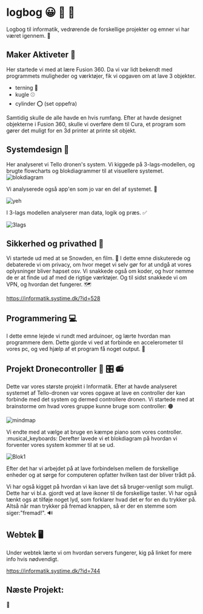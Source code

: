 # logbog :grinning: :notebook_with_decorative_cover: :round_pushpin:

Logbog til informatik, vedrørende de forskellige projekter og emner vi har været igennem. :raised_eyebrow:

## Maker Aktiveter :pushpin:

Her startede vi med at lære Fusion 360. Da vi var lidt bekendt med programmets muligheder og værktøjer, fik vi opgaven om at lave 3 objekter.
- terning :game_die:
- kugle :baseball:
- cylinder :o: (set oppefra)

Samtidig skulle de alle havde en hvis rumfang. 
Efter at havde designet objekterne i Fusion 360, skulle vi overføre dem til Cura, et program som gører det muligt for en 3d printer at printe sit objekt.

## Systemdesign :paperclip:

Her analyseret vi Tello dronen's system. Vi kiggede på 3-lags-modellen, og brugte flowcharts og blokdiagrammer til at visuellere systemet.
![blokdiagram](https://cdn.discordapp.com/attachments/795551757634633759/798139329670807552/unknown.png)

Vi analyserede også app'en som jo var en del af systemet. :iphone:

![yeh](https://cdn.discordapp.com/attachments/795551757634633759/798141199923806209/unknown.png)

I 3-lags modellen analyserer man data, logik og præs. :white_check_mark:

![3lags](https://cdn.discordapp.com/attachments/795551757634633759/798141502952964116/unknown.png)

## Sikkerhed og privathed :satellite:

Vi startede ud med at se Snowden, en film. :movie_camera: 
I dette emne diskuterede og debaterede vi om privacy, om hvor meget vi selv gør for at undgå at vores oplysninger bliver hapset osv.
Vi snakkede også om koder, og hvor nemme de er at finde ud af med de rigtige værktøjer. Og til sidst snakkede vi om VPN, og hvordan det fungerer. :world_map:

https://informatik.systime.dk/?id=528

## Programmering :computer:

I dette emne lejede vi rundt med arduinoer, og lærte hvordan man programmere dem. Dette gjorde vi ved at forbinde en accelerometer til vores pc, og ved hjælp af et program få noget output. :floppy_disk:

## Projekt Dronecontroller :helicopter: :control_knobs: :radio:

Dette var vores største projekt i Informatik. Efter at havde analyseret systemet af Tello-dronen var vores opgave at lave en controller der kan forbinde med det system og dermed controllere dronen. Vi startede med at brainstorme om hvad vores gruppe kunne bruge som controller: :orange_circle:

![mindmap](https://cdn.discordapp.com/attachments/795551757634633759/798138463656345600/unknown.png)

Vi endte med at vælge at bruge en kæmpe piano som vores controller. :musical_keyboards:
Derefter lavede vi et blokdiagram på hvordan vi forventer vores system kommer til at se ud.

![Blok1](https://cdn.discordapp.com/attachments/795551757634633759/798138856712830976/unknown.png)

Efter det har vi arbejdet på at lave forbindelsen mellem de forskellige enheder og at sørge for computeren opfatter hvilken tast der bliver trådt på.

Vi har også kigget på hvordan vi kan lave det så bruger-venligt som muligt. Dette har vi bl.a. gjordt ved at lave ikoner til de forskellige taster. Vi har også tænkt ogs at tilføje noget lyd, som forklarer hvad det er for en du trykker på. Altså når man trykker på fremad knappen, så er der en stemme som siger:"fremad!". :loud_sound:

## Webtek :desktop_computer:

Under webtek lærte vi om hvordan servers fungerer, kig på linket for mere info hvis nødvendigt.

https://informatik.systime.dk/?id=744

## Næste Projekt:

:avocado:



